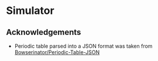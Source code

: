 # Simulator

## Acknowledgements

- Periodic table parsed into a JSON format was taken from [Bowserinator/Periodic-Table-JSON](https://github.com/Bowserinator/Periodic-Table-JSON)
